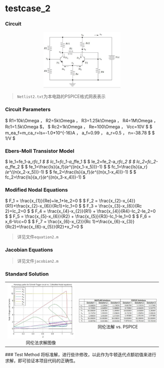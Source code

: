# testcase_2
### Circuit
<center> <img src = ../../pic/circuit2.png width = 50%> </center>

> `Netlist2.txt`为本电路的PSPICE格式网表表示
### Circuit Parameters
$ R1=10k\Omega $，$ R2=5k\Omega $，$ R3=1.25k\Omega $，$ R4=1M\Omega $，$ Rc1=1.5k\Omega $， $ Rc2=1k\Omega $，$ Re=100\Omega $，$ Vcc=10V $
$ m_ea_f=m_ca_r=Is=-1.0*10^{-16}A $，$ a_f=0.99 $，$ a_r=0.5 $，$ n=-38.78 $ $ 1/V $
### Ebers-Moll Transistor Model
$ Ie_1=fe_1-a_r*fc_1 $
$ Ic_1=fc_1-a_f*fe_1 $
$ Ie_2=fe_2-a_r*fc_2 $
$ Ic_2=fc_2-a_f*fe_2 $
$ fe_1=\frac{Is}{a_f}*(e^{(n*(x_1-x_5))}-1) $
$ fc_1=\frac{Is}{a_r}*(e^{(n*(x_2-x_5))}-1) $
$ fe_2=\frac{Is}{a_f}*(e^{(n*(x_1-x_4))}-1) $
$ fc_2=\frac{Is}{a_r}*(e^{(n*(x_3-x_4))}-1) $
### Modified Nodal Equations
$ F_1 = \frac{x_{1}}{Re}+Ie_1+Ie_2=0 $
$ F_2 = \frac{x_{2}-x_{4}}{R1}+\frac{x_{2}-x_{6}}{Rc1}+Ic_1=0 $
$ F_3 = \frac{x_{3}-x_{6}}{Rc 2}+Ic_2=0 $
$ F_4 = \frac{x_{4}-x_{2}}{R1} + \frac{x_{4}}{R4}-Ic_2-Ie_2=0 $
$ F_5 = \frac{x_{5}-x_{6}}{R2} + \frac{x_{5}}{R3}-Ic_1-Ie_1=0 $
$ F_6 = x_6-Vcc=0 $
$ F_7 = \frac{x_{6}-x_{2}}{Rc 1}+\frac{x_{6}-x_{3}}{Rc2}+\frac{x_{6}-x_{5}}{R2}+x_7=0 $
> 详见文件`equation2.m`
### Jacobian Equations
> 详见文件`jacobian2.m`
### Standard Solution
<table>
    <tr>
        <td> <center> <img src = ../../pic/std_sol2_fig.png> 同伦法求解图像 </center> </td>
        <td> <center> <img src = ../../pic/std_sol2.png>
        同伦法解 vs. PSPICE</center> </td>
    </tr>
</table>
### Test Method
将标准解，进行些许修改，以此作为牛顿迭代点额初值来进行求解，即可验证本项目代码的正确性。
